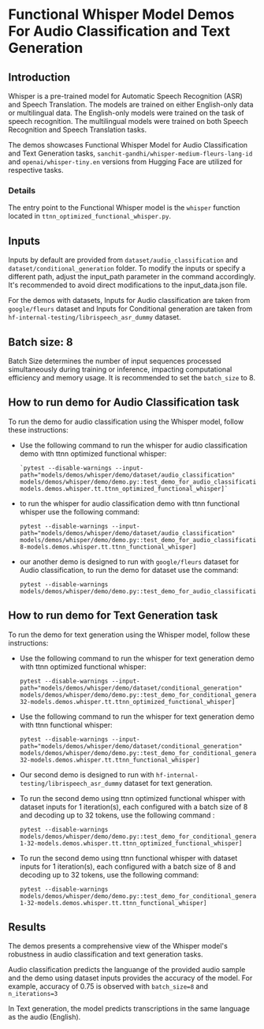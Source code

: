 # Functional Whisper Model Demos For Audio Classification and Text Generation

## Introduction

Whisper is a pre-trained model for Automatic Speech Recognition (ASR) and Speech Translation. The models are trained on either English-only data or multilingual data. The English-only models were trained on the task of speech recognition. The multilingual models were trained on both Speech Recognition and Speech Translation tasks.

The demos showcases Functional Whisper Model for Audio Classification and Text Generation tasks,
`sanchit-gandhi/whisper-medium-fleurs-lang-id` and `openai/whisper-tiny.en` versions from Hugging Face are utilized for respective tasks.

### Details

The entry point to the Functional Whisper model is the `whisper` function located in `ttnn_optimized_functional_whisper.py`.

## Inputs

Inputs by default are provided from `dataset/audio_classification` and `dataset/conditional_generation` folder. To modify the inputs or specify a different path, adjust the input_path parameter in the command accordingly. It's recommended to avoid direct modifications to the input_data.json file.


For the demos with datasets, Inputs for Audio classification are taken from `google/fleurs` dataset and Inputs for Conditional generation are taken from `hf-internal-testing/librispeech_asr_dummy` dataset.

## Batch size: 8

Batch Size determines the number of input sequences processed simultaneously during training or inference, impacting computational efficiency and memory usage. It is recommended to set the `batch_size` to 8.

## How to run demo for Audio Classification task

To run the demo for audio classification using the Whisper model, follow these instructions:

- Use the following command to run the whisper for audio classification demo with ttnn optimized functional whisper:
  ```
  `pytest --disable-warnings --input-path="models/demos/whisper/demo/dataset/audio_classification" models/demos/whisper/demo/demo.py::test_demo_for_audio_classification[8-models.demos.whisper.tt.ttnn_optimized_functional_whisper]`
  ```

- to run the whisper for audio classification demo with ttnn functional whisper use the following command:
  ```
  pytest --disable-warnings --input-path="models/demos/whisper/demo/dataset/audio_classification" models/demos/whisper/demo/demo.py::test_demo_for_audio_classification[8-8-models.demos.whisper.tt.ttnn_functional_whisper]
  ```

- our another demo is designed to run with `google/fleurs` dataset for Audio classification, to run the demo for dataset use the command:
  ```
  pytest --disable-warnings models/demos/whisper/demo/demo.py::test_demo_for_audio_classification_dataset
  ```

## How to run demo for Text Generation task
To run the demo for text generation using the Whisper model, follow these instructions:

- Use the following command to run the whisper for text generation demo with ttnn optimized functional whisper:
  ```
  pytest --disable-warnings --input-path="models/demos/whisper/demo/dataset/conditional_generation" models/demos/whisper/demo/demo.py::test_demo_for_conditional_generation[8-32-models.demos.whisper.tt.ttnn_optimized_functional_whisper]
  ```

- Use the following command to run the whisper for text generation demo with ttnn functional whisper:
  ```
  pytest --disable-warnings --input-path="models/demos/whisper/demo/dataset/conditional_generation" models/demos/whisper/demo/demo.py::test_demo_for_conditional_generation[8-32-models.demos.whisper.tt.ttnn_functional_whisper]
  ```

- Our second demo is designed to run with `hf-internal-testing/librispeech_asr_dummy` dataset for text generation.

- To run the second demo using ttnn optimized functional whisper with dataset inputs for 1 iteration(s), each configured with a batch size of 8 and decoding up to 32 tokens, use the following command :
  ```
  pytest --disable-warnings models/demos/whisper/demo/demo.py::test_demo_for_conditional_generation_dataset[8-1-32-models.demos.whisper.tt.ttnn_optimized_functional_whisper]
  ```
- To run the second demo using ttnn functional whisper with dataset inputs for 1 iteration(s), each configured with a batch size of 8 and decoding up to 32 tokens, use the following command:
  ```
  pytest --disable-warnings models/demos/whisper/demo/demo.py::test_demo_for_conditional_generation_dataset[8-1-32-models.demos.whisper.tt.ttnn_functional_whisper]
  ```

## Results

The demos presents a comprehensive view of the Whisper model's robustness in audio classification and text generation tasks.

Audio classification predicts the languange of the provided audio sample and the demo using dataset inputs provides the accuracy of the model.
For example, accuracy of 0.75 is observed with `batch_size=8` and `n_iterations=3`

In Text generation, the model predicts transcriptions in the same language as the audio (English).
